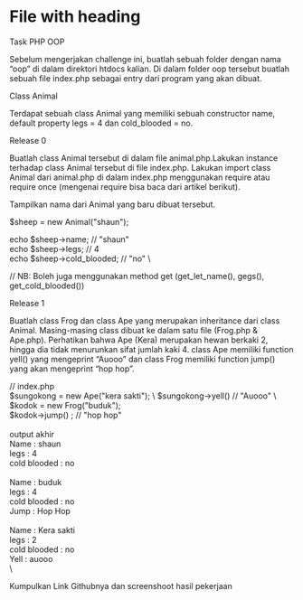 # File with heading

Task PHP OOP

Sebelum mengerjakan challenge ini, buatlah sebuah folder dengan nama “oop” di dalam direktori htdocs kalian. Di dalam folder oop tersebut buatlah sebuah file index.php sebagai entry dari program yang akan dibuat.

Class Animal

Terdapat sebuah class Animal yang memiliki sebuah constructor name, default property legs = 4 dan cold_blooded = no.

Release 0

Buatlah class Animal tersebut di dalam file animal.php.Lakukan instance terhadap class Animal tersebut di file index.php. Lakukan import class Animal dari animal.php di dalam index.php menggunakan require atau require once (mengenai require bisa baca dari artikel berikut).

Tampilkan nama dari Animal yang baru dibuat tersebut.

$sheep = new Animal("shaun");

echo $sheep->name; // "shaun" \
echo $sheep->legs; // 4 \
echo $sheep->cold_blooded; // "no" \

// NB: Boleh juga menggunakan method get (get_let_name(), gegs(), get_cold_blooded())

Release 1

Buatlah class Frog dan class Ape yang merupakan inheritance dari class Animal. Masing-masing class dibuat ke dalam satu file (Frog.php & Ape.php). Perhatikan bahwa Ape (Kera) merupakan hewan berkaki 2, hingga dia tidak menurunkan sifat jumlah kaki 4. class Ape memiliki function yell() yang mengeprint “Auooo” dan class Frog memiliki function jump() yang akan mengeprint “hop hop”.

// index.php\
$sungokong = new Ape("kera sakti"); \\
$sungokong->yell() // "Auooo" \\
\
$kodok = new Frog("buduk");\
$kodok->jump() ; // "hop hop"\
\
output akhir\
Name : shaun\
legs : 4\
cold blooded : no\
\
Name : buduk\
legs : 4\
cold blooded : no\
Jump : Hop Hop\
\
Name : Kera sakti\
legs : 2\
cold blooded : no\
Yell : auooo\
\

Kumpulkan Link Githubnya dan screenshoot hasil pekerjaan